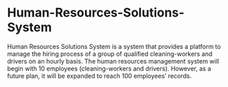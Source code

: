 # Human-Resources-Solutions-System
Human Resources Solutions System is a system that provides a platform to manage the hiring process of a group of qualified cleaning-workers and drivers on an hourly basis. The human resources management system will begin with 10 employees (cleaning-workers and drivers). However, as a future plan, it will be expanded to reach 100 employees’ records.
